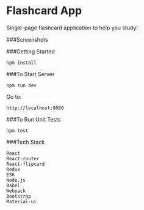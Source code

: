 # Flashcard App

Single-page flashcard application to help you study!

###Screenshots


###Getting Started

    npm install

###To Start Server

    npm run dev

Go to:

    http://localhost:8080

###To Run Unit Tests

    npm test

###Tech Stack

    React
    React-router
    React-flipcard
    Redux
    ES6
    Node.js
    Babel
    Webpack
    Bootstrap
    Material-ui